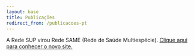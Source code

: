 ```yaml
---
layout: base
title: Publicações
redirect_from: /publicacoes-pt
---
```


A Rede SUP virou Rede SAME (Rede de Saúde Multiespécie). [Clique aqui para conhecer o novo site.](http://redesame.fmvz.usp.br)

